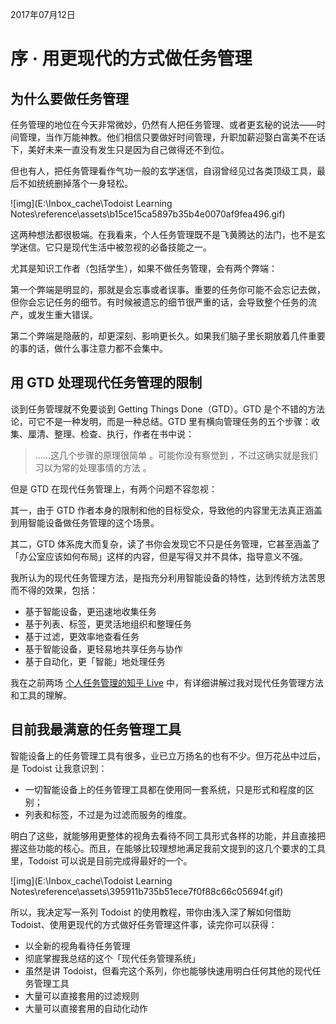2017年07月12日

# 序 · 用更现代的方式做任务管理

## 为什么要做任务管理

任务管理的地位在今天非常微妙，仍然有人把任务管理、或者更玄秘的说法——时间管理，当作万能神教。他们相信只要做好时间管理，升职加薪迎娶白富美不在话下，美好未来一直没有发生只是因为自己做得还不到位。

但也有人，把任务管理看作气功一般的玄学迷信，自诩曾经见过各类顶级工具，最后不如统统删掉落个一身轻松。

![img](E:\Inbox_cache\Todoist Learning Notes\reference\assets\b15ce15ca5897b35b4e0070af9fea496.gif)

这两种想法都很极端。在我看来，个人任务管理既不是飞黄腾达的法门，也不是玄学迷信。它只是现代生活中被忽视的必备技能之一。

尤其是知识工作者（包括学生），如果不做任务管理，会有两个弊端：

第一个弊端是明显的，那就是会忘事或者误事。重要的任务你可能不会忘记去做，但你会忘记任务的细节。有时候被遗忘的细节很严重的话，会导致整个任务的流产，或发生重大错误。

第二个弊端是隐蔽的，却更深刻、影响更长久。如果我们脑子里长期放着几件重要的事的话，做什么事注意力都不会集中。

## 用 GTD 处理现代任务管理的限制

谈到任务管理就不免要谈到 Getting Things Done（GTD）。GTD 是个不错的方法论，可它不是一种发明，而是一种总结。GTD 里有横向管理任务的五个步骤：收集、厘清、整理、检查、执行，作者在书中说：

> ……这几个步骤的原理很简单 。可能你没有察觉到 ，不过这确实就是我们习以为常的处理事情的方法 。

但是 GTD 在现代任务管理上，有两个问题不容忽视：

其一，由于 GTD 作者本身的限制和他的目标受众，导致他的内容里无法真正涵盖到用智能设备做任务管理的这个场景。

其二，GTD 体系庞大而复杂，读了书你会发现它不只是任务管理，它甚至涵盖了「办公室应该如何布局」这样的内容，但是写得又并不具体，指导意义不强。

我所认为的现代任务管理方法，是指充分利用智能设备的特性，达到传统方法苦思而不得的效果，包括：

- 基于智能设备，更迅速地收集任务
- 基于列表、标签，更灵活地组织和整理任务
- 基于过滤，更效率地查看任务
- 基于智能设备，更轻易地共享任务与协作
- 基于自动化，更「智能」地处理任务

我在之前两场 [个人任务管理的知乎 Live](https://sspai.com/post/38583) 中，有详细讲解过我对现代任务管理方法和工具的理解。

## 目前我最满意的任务管理工具

智能设备上的任务管理工具有很多，业已立万扬名的也有不少。但万花丛中过后，是 Todoist 让我意识到：

- 一切智能设备上的任务管理工具都在使用同一套系统，只是形式和程度的区别；
- 列表和标签，不过是为过滤而服务的维度。

明白了这些，就能够用更整体的视角去看待不同工具形式各样的功能，并且直接把握这些功能的核心。而且，在能够比较理想地满足我前文提到的这几个要求的工具里，Todoist 可以说是目前完成得最好的一个。

![img](E:\Inbox_cache\Todoist Learning Notes\reference\assets\395911b735b51ece7f0f88c66c05694f.gif)

所以，我决定写一系列 Todoist 的使用教程，带你由浅入深了解如何借助 Todoist、使用更现代的方式做好任务管理这件事，读完你可以获得：

- 以全新的视角看待任务管理
- 彻底掌握我总结的这个「现代任务管理系统」
- 虽然是讲 Todoist，但看完这个系列，你也能够快速用明白任何其他的现代任务管理工具
- 大量可以直接套用的过滤规则
- 大量可以直接套用的自动化动作

 